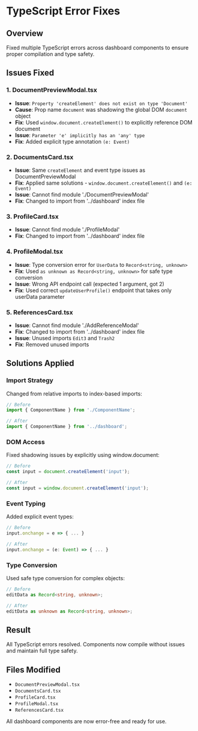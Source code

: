 # TypeScript Error Fixes

## Overview

Fixed multiple TypeScript errors across dashboard components to ensure proper compilation and type safety.

## Issues Fixed

### 1. DocumentPreviewModal.tsx

- **Issue**: `Property 'createElement' does not exist on type 'Document'`
- **Cause**: Prop name `document` was shadowing the global DOM `document` object
- **Fix**: Used `window.document.createElement()` to explicitly reference DOM document
- **Issue**: `Parameter 'e' implicitly has an 'any' type`
- **Fix**: Added explicit type annotation `(e: Event)`

### 2. DocumentsCard.tsx

- **Issue**: Same `createElement` and event type issues as DocumentPreviewModal
- **Fix**: Applied same solutions - `window.document.createElement()` and `(e: Event)`
- **Issue**: Cannot find module './DocumentPreviewModal'
- **Fix**: Changed to import from '../dashboard' index file

### 3. ProfileCard.tsx

- **Issue**: Cannot find module './ProfileModal'
- **Fix**: Changed to import from '../dashboard' index file

### 4. ProfileModal.tsx

- **Issue**: Type conversion error for `UserData` to `Record<string, unknown>`
- **Fix**: Used `as unknown as Record<string, unknown>` for safe type conversion
- **Issue**: Wrong API endpoint call (expected 1 argument, got 2)
- **Fix**: Used correct `updateUserProfile()` endpoint that takes only userData parameter

### 5. ReferencesCard.tsx

- **Issue**: Cannot find module './AddReferenceModal'
- **Fix**: Changed to import from '../dashboard' index file
- **Issue**: Unused imports `Edit3` and `Trash2`
- **Fix**: Removed unused imports

## Solutions Applied

### Import Strategy

Changed from relative imports to index-based imports:

```typescript
// Before
import { ComponentName } from './ComponentName';

// After
import { ComponentName } from '../dashboard';
```

### DOM Access

Fixed shadowing issues by explicitly using window.document:

```typescript
// Before
const input = document.createElement('input');

// After
const input = window.document.createElement('input');
```

### Event Typing

Added explicit event types:

```typescript
// Before
input.onchange = e => { ... }

// After
input.onchange = (e: Event) => { ... }
```

### Type Conversion

Used safe type conversion for complex objects:

```typescript
// Before
editData as Record<string, unknown>;

// After
editData as unknown as Record<string, unknown>;
```

## Result

All TypeScript errors resolved. Components now compile without issues and maintain full type safety.

## Files Modified

- `DocumentPreviewModal.tsx`
- `DocumentsCard.tsx`
- `ProfileCard.tsx`
- `ProfileModal.tsx`
- `ReferencesCard.tsx`

All dashboard components are now error-free and ready for use.
